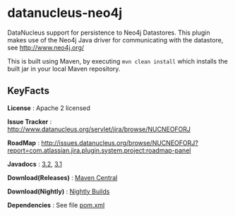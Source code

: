 datanucleus-neo4j
=================

DataNucleus support for persistence to Neo4j Datastores. This plugin makes
use of the Neo4j Java driver for communicating with the datastore, see http://www.neo4j.org/

This is built using Maven, by executing `mvn clean install` which installs the built jar in your local Maven
repository.


KeyFacts
--------
__License__ : Apache 2 licensed

__Issue Tracker__ : http://www.datanucleus.org/servlet/jira/browse/NUCNEOFORJ

__RoadMap__ : http://issues.datanucleus.org/browse/NUCNEOFORJ?report=com.atlassian.jira.plugin.system.project:roadmap-panel

__Javadocs__ : [3.2](http://www.datanucleus.org/javadocs/store.neo4j/3.2/), [3.1](http://www.datanucleus.org/javadocs/store.neo4j/3.1/)

__Download(Releases)__ : [Maven Central](http://central.maven.org/maven2/org/datanucleus/datanucleus-neo4j)

__Download(Nightly)__ : [Nightly Builds](http://central.maven.org/maven2/org/datanucleus/datanucleus-neo4j)

__Dependencies__ : See file [pom.xml](pom.xml)
